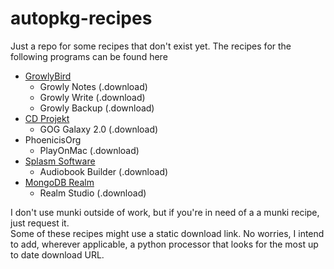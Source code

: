 # autopkg-recipes
Just a repo for some recipes that don't exist yet. The recipes for the following programs can be found here
- [GrowlyBird](https://growlybird.com/products/)
  - Growly Notes (.download)
  - Growly Write (.download)
  - Growly Backup (.download)
- [CD Projekt](https://www.cdprojekt.com/en/)
  - GOG Galaxy 2.0 (.download)
- PhoenicisOrg
  - PlayOnMac (.download)
- [Splasm Software](https://www.splasm.com/products/)
  - Audiobook Builder (.download)
- [MongoDB Realm](https://www.mongodb.com/realm)
  - Realm Studio (.download)

I don't use munki outside of work, but if you're in need of a a munki recipe, just request it.\
Some of these recipes might use a static download link. No worries, I intend to add, wherever applicable, a python processor that looks for the most up to date download URL.
